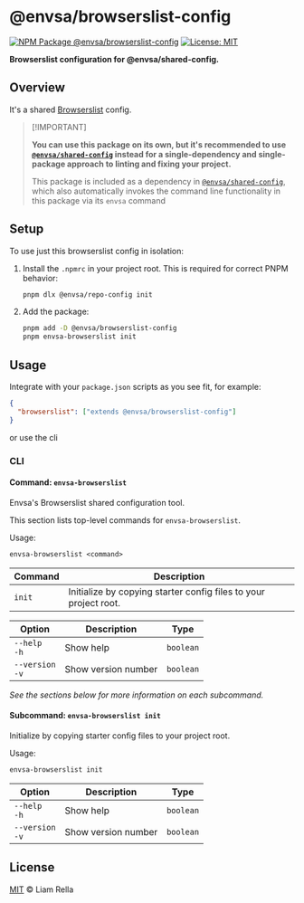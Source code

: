 <!--+ Warning: Content inside HTML comment blocks was generated by mdat and may be overwritten. +-->

<!-- title -->

# @envsa/browserslist-config

<!-- /title -->

<!-- badges -->

[![NPM Package @envsa/browserslist-config](https://img.shields.io/npm/v/@envsa/browserslist-config.svg)](https://npmjs.com/package/@envsa/browserslist-config)
[![License: MIT](https://img.shields.io/badge/License-MIT-yellow.svg)](https://opensource.org/licenses/MIT)

<!-- /badges -->

<!-- description -->

**Browserslist configuration for @envsa/shared-config.**

<!-- /description -->

## Overview

It's a shared [Browserslist](https://browsersl.ist) config.

<!-- recommendation -->

> \[!IMPORTANT]
>
> **You can use this package on its own, but it's recommended to use [`@envsa/shared-config`](https://www.npmjs.com/package/@envsa/shared-config) instead for a single-dependency and single-package approach to linting and fixing your project.**
>
> This package is included as a dependency in [`@envsa/shared-config`](https://www.npmjs.com/package/@envsa/shared-config), which also automatically invokes the command line functionality in this package via its `envsa` command

<!-- /recommendation -->

## Setup

To use just this browserslist config in isolation:

1. Install the `.npmrc` in your project root. This is required for correct PNPM behavior:

   ```sh
   pnpm dlx @envsa/repo-config init
   ```

2. Add the package:

   ```sh
   pnpm add -D @envsa/browserslist-config
   pnpm envsa-browserslist init
   ```

## Usage

Integrate with your `package.json` scripts as you see fit, for example:

```json
{
  "browserslist": ["extends @envsa/browserslist-config"]
}
```

or use the cli

### CLI

<!-- cli-help -->

#### Command: `envsa-browserslist`

Envsa's Browserslist shared configuration tool.

This section lists top-level commands for `envsa-browserslist`.

Usage:

```txt
envsa-browserslist <command>
```

| Command | Description                                                      |
| ------- | ---------------------------------------------------------------- |
| `init`  | Initialize by copying starter config files to your project root. |

| Option              | Description         | Type      |
| ------------------- | ------------------- | --------- |
| `--help`<br>`-h`    | Show help           | `boolean` |
| `--version`<br>`-v` | Show version number | `boolean` |

_See the sections below for more information on each subcommand._

#### Subcommand: `envsa-browserslist init`

Initialize by copying starter config files to your project root.

Usage:

```txt
envsa-browserslist init
```

| Option              | Description         | Type      |
| ------------------- | ------------------- | --------- |
| `--help`<br>`-h`    | Show help           | `boolean` |
| `--version`<br>`-v` | Show version number | `boolean` |

<!-- /cli-help -->

<!-- license -->

## License

[MIT](license.txt) © Liam Rella

<!-- /license -->
